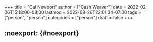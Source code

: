 +++
title = "Cal Newport"
author = ["Cash Weaver"]
date = 2022-02-06T15:18:00-08:00
lastmod = 2022-08-26T22:01:34-07:00
tags = ["person", "person"]
categories = ["person"]
draft = false
+++

## :noexport: {#noexport}
